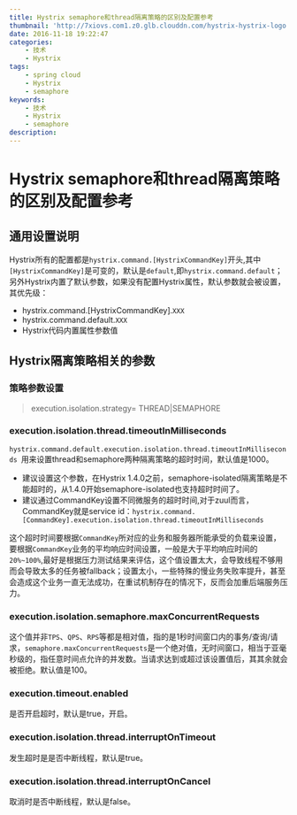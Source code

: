 ```yaml
---
title: Hystrix semaphore和thread隔离策略的区别及配置参考
thumbnail: 'http://7xiovs.com1.z0.glb.clouddn.com/hystrix-hystrix-logo.png'
date: 2016-11-18 19:22:47
categories:
	- 技术
	- Hystrix
tags:
	- spring cloud
	- Hystrix
	- semaphore
keywords:
	- 技术
	- Hystrix
	- semaphore
description:
---
```




# Hystrix semaphore和thread隔离策略的区别及配置参考

## 通用设置说明

Hystrix所有的配置都是`hystrix.command.[HystrixCommandKey]`开头,其中`[HystrixCommandKey]`是可变的，默认是`default`,即`hystrix.command.default`；另外Hystrix内置了默认参数，如果没有配置Hystrix属性，默认参数就会被设置，其优先级：

- hystrix.command.[HystrixCommandKey].`XXX`
- hystrix.command.default.`XXX`
- Hystrix代码内置属性参数值


## Hystrix隔离策略相关的参数

### 策略参数设置

> execution.isolation.strategy= THREAD|SEMAPHORE

### execution.isolation.thread.timeoutInMilliseconds

`hystrix.command.default.execution.isolation.thread.timeoutInMilliseconds `用来设置thread和semaphore两种隔离策略的超时时间，默认值是1000。


- 建议设置这个参数，在Hystrix 1.4.0之前，semaphore-isolated隔离策略是不能超时的，从1.4.0开始semaphore-isolated也支持超时时间了。
- 建议通过CommandKey设置不同微服务的超时时间,对于zuul而言，CommandKey就是service id：`hystrix.command.[CommandKey].execution.isolation.thread.timeoutInMilliseconds`

这个超时时间要根据`CommandKey`所对应的业务和服务器所能承受的负载来设置，要根据`CommandKey`业务的平均响应时间设置，一般是大于平均响应时间的`20%~100%`,最好是根据压力测试结果来评估，这个值设置太大，会导致线程不够用而会导致太多的任务被fallback；设置太小，一些特殊的慢业务失败率提升，甚至会造成这个业务一直无法成功，在重试机制存在的情况下，反而会加重后端服务压力。

### execution.isolation.semaphore.maxConcurrentRequests

这个值并非`TPS`、`QPS`、`RPS`等都是相对值，指的是1秒时间窗口内的事务/查询/请求，`semaphore.maxConcurrentRequests`是一个绝对值，无时间窗口，相当于亚毫秒级的，指任意时间点允许的并发数。当请求达到或超过该设置值后，其其余就会被拒绝。默认值是100。

 

### execution.timeout.enabled

是否开启超时，默认是true，开启。


### execution.isolation.thread.interruptOnTimeout

发生超时是是否中断线程，默认是true。

### execution.isolation.thread.interruptOnCancel

取消时是否中断线程，默认是false。






 
 